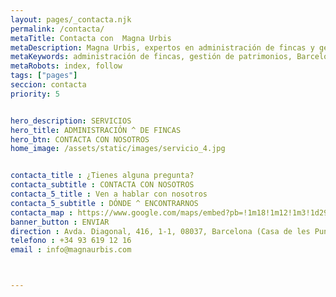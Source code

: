 ```yaml
---
layout: pages/_contacta.njk
permalink: /contacta/
metaTitle: Contacta con  Magna Urbis
metaDescription: Magna Urbis, expertos en administración de fincas y gestión de patrimonios en Barcelona con más de 100 años de experiencia.
metaKeywords: administración de fincas, gestión de patrimonios, Barcelona, inmobiliaria, alquiler de viviendas
metaRobots: index, follow
tags: ["pages"]
seccion: contacta
priority: 5


hero_description: SERVICIOS
hero_title: ADMINISTRACIÓN ^ DE FINCAS 
hero_btn: CONTACTA CON NOSOTROS
home_image: /assets/static/images/servicio_4.jpg


contacta_title : ¿Tienes alguna pregunta? 
contacta_subtitle : CONTACTA CON NOSOTROS 
contacta_5_title : Ven a hablar con nosotros 
contacta_5_subtitle : DÓNDE ^ ENCONTRARNOS
contacta_map : https://www.google.com/maps/embed?pb=!1m18!1m12!1m3!1d2992.898683892382!2d2.1614165763079742!3d41.39800659533604!2m3!1f0!2f0!3f0!3m2!1i1024!2i768!4f13.1!3m3!1m2!1s0x12a4a294dae03357%3A0xae747d3d1080c597!2sCasa%20Les%20Punxes%20x%20Cloudworks!5e0!3m2!1ses!2ses!4v1725699856594!5m2!1ses!2ses 
banner_button : ENVIAR 
direction : Avda. Diagonal, 416, 1-1, 08037, Barcelona (Casa de les Punxes) 
telefono : +34 93 619 12 16 
email : info@magnaurbis.com 



---
```

